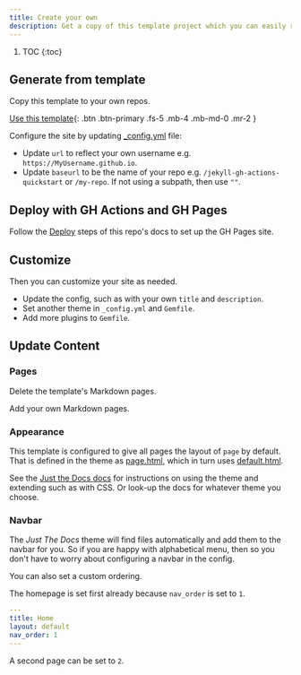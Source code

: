 ```yaml
---
title: Create your own
description: Get a copy of this template project which you can easily run and host on your GitHub account
---
```


1. TOC
{:toc}

## Generate from template

Copy this template to your own repos.

[Use this template][]{: .btn .btn-primary .fs-5 .mb-4 .mb-md-0 .mr-2 }

Configure the site by updating [\_config.yml](https://github.com/MichaelCurrin/jekyll-gh-actions-quickstart/blob/main/_config.yml) file:

- Update `url` to reflect your own username e.g. `https://MyUsername.github.io`.
- Update `baseurl` to be the name of your repo e.g. `/jekyll-gh-actions-quickstart` or `/my-repo`. If not using a subpath, then use `""`.

[Use this template]: https://github.com/MichaelCurrin/jekyll-themed-site-quickstart/generate


## Deploy with GH Actions and GH Pages

Follow the [Deploy][] steps of this repo's docs to set up the GH Pages site.

[Deploy]: https://github.com/MichaelCurrin/jekyll-gh-actions-quickstart/blob/main/docs/deploy.md


## Customize

Then you can customize your site as needed.

- Update the config, such as with your own `title` and `description`.
- Set another theme in `_config.yml` and `Gemfile`.
- Add more plugins to `Gemfile`.


## Update Content

### Pages

Delete the template's Markdown pages.

Add your own Markdown pages.

### Appearance

This template is configured to give all pages the layout of `page` by default. That is defined in the theme as [page.html][], which in turn uses [default.html][].

See the [Just the Docs docs][] for instructions on using the theme and extending such as with CSS. Or look-up the docs for whatever theme you choose.

[Just the Docs docs]: https://pmarsceill.github.io/just-the-docs/

### Navbar

The _Just The Docs_ theme will find files automatically and add them to the navbar for you. So if you are happy with alphabetical menu, then so you don't have to worry about configuring a navbar in the config.

You can also set a custom ordering.

The homepage is set first already because `nav_order` is set to `1`.

```yaml
---
title: Home
layout: default
nav_order: 1
---
```

A second page can be set to `2`.

[page.html]: https://github.com/pmarsceill/just-the-docs/blob/master/_layouts/page.html
[default.html]: https://github.com/pmarsceill/just-the-docs/blob/master/_layouts/default.html
